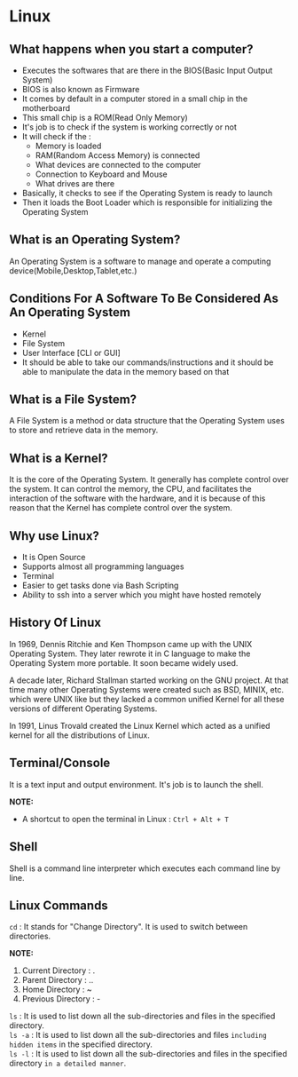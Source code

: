 # Linux

## What happens when you start a computer?

- Executes the softwares that are there in the BIOS(Basic Input Output System)
- BIOS is also known as Firmware
- It comes by default in a computer stored in a small chip in the motherboard
- This small chip is a ROM(Read Only Memory)
- It's job is to check if the system is working correctly or not
- It will check if the :
    - Memory is loaded
    - RAM(Random Access Memory) is connected
    - What devices are connected to the computer
    - Connection to Keyboard and Mouse
    - What drives are there
- Basically, it checks to see if the Operating System is ready to launch
- Then it loads the Boot Loader which is responsible for initializing the Operating System

## What is an Operating System?

An Operating System is a software to manage and operate a computing device(Mobile,Desktop,Tablet,etc.)

## Conditions For A Software To Be Considered As An Operating System

- Kernel
- File System
- User Interface [CLI or GUI]
- It should be able to take our commands/instructions and it should be able to manipulate the data in the memory based on that

## What is a File System?

A File System is a method or data structure that the Operating System uses to store and retrieve data in the memory.

## What is a Kernel?

It is the core of the Operating System. It generally has complete control over the system. It can control the memory, the CPU, and facilitates the interaction of the software with the hardware, and it is because of this reason that the Kernel has complete control over the system.

## Why use Linux?

- It is Open Source
- Supports almost all programming languages
- Terminal
- Easier to get tasks done via Bash Scripting
- Ability to ssh into a server which you might have hosted remotely

## History Of Linux

In 1969, Dennis Ritchie and Ken Thompson came up with the UNIX Operating System. They later rewrote it in C language to make the Operating System more portable. It soon became widely used.

A decade later, Richard Stallman started working on the GNU project. At that time many other Operating Systems were created such as BSD, MINIX, etc. which were UNIX like but they lacked a common unified Kernel for all these versions of different Operating Systems.

In 1991, Linus Trovald created the Linux Kernel which acted as a unified kernel for all the distributions of Linux.

## Terminal/Console

It is a text input and output environment. It's job is to launch the shell.

**NOTE:** 

- A shortcut to open the terminal in Linux : `Ctrl + Alt + T`

## Shell

Shell is a command line interpreter which executes each command line by line.

## Linux Commands

`cd` : It stands for "Change Directory". It is used to switch between directories.

**NOTE:**

1. Current Directory : .
2. Parent Directory : ..
3. Home Directory : ~
4. Previous Directory : -

`ls` : It is used to list down all the sub-directories and files in the specified directory. <br>
`ls -a` : It is used to list down all the sub-directories and files `including hidden items` in the specified directory. <br>
`ls -l` : It is used to list down all the sub-directories and files in the specified directory `in a detailed manner`. <br>
